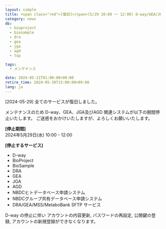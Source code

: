 ```yaml
---
layout: simple
title: <span class="red">[復旧]</span>(5/29 10:00 ～ 12:00) D-way/GEA/JGA/AGD 一時停止のお知らせ
category: news
db:
  - bioproject
  - biosample
  - dra
  - gea
  - jga
  - agd  
  - top

tags:
  - メンテナンス

date: 2024-05-21T01:00:00+09:00
retire_time: 2024-05-30T15:00:00+09:00
lang: ja
---
```


<span class="red">[2024-05-29]</span>
全てのサービスが復旧しました。   

メンテナンスのため D-way、GEA、JGA及びAGD 関連システムが以下の期間停止いたします。
ご迷惑をおかけいたしますが、よろしくお願いいたします。

**[停止期間]**    
2024年5月29日(水) 10:00 - 12:00    

**[停止するサービス]**    
- D-way
- BioProject
- BioSample
- DRA
- GEA
- JGA
- AGD
- NBDCヒトデータベース申請システム
- NBDCグループ共有データベース申請システム
- DRA/GEA/MSS/MetaboBank SFTP サービス

D-way の停止に伴い アカウントの内容更新, パスワードの再設定, 公開鍵の登録, アカウントの新規登録ができなくなります。

